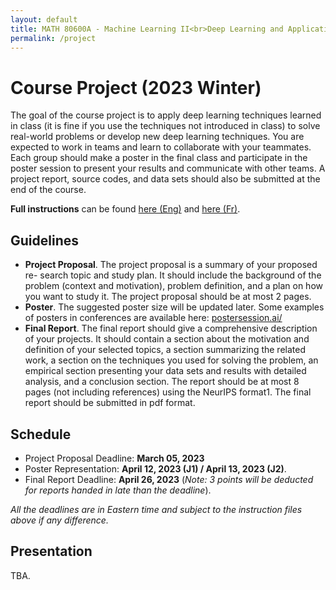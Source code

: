 ```yaml
---
layout: default
title: MATH 80600A - Machine Learning II<br>Deep Learning and Applications
permalink: /project
---
```


# Course Project (2023 Winter)

The goal of the course project is to apply deep learning techniques learned in class (it is fine if you use the techniques not introduced in class) to solve real-world problems or develop new deep learning techniques. You are expected to work in teams and learn to collaborate with your teammates. Each group should make a poster in the final class and participate in the poster session to present your results and communicate with other teams. A project report, source codes, and data sets should also be submitted at the end of the course.

**Full instructions** can be found [here (Eng)](https://www.dropbox.com/s/v27025efpsfh6vk/Instructions_on_Course_Projects_Deep_Learning.pdf?dl=0) and [here (Fr)](https://www.dropbox.com/s/aq42mxdaci510hq/Instructions%20sur%20les%20projets%20de%20cours.pdf?dl=0).

<!-- The GCP tutorial can be found [here (Eng)](). -->

## Guidelines

- **Project Proposal**. The project proposal is a summary of your proposed re- search topic and study plan. It should include the background of the problem (context and motivation), problem definition, and a plan on how you want to study it. The project proposal should be at most 2 pages.
- **Poster**. The suggested poster size will be updated later. Some examples of posters in conferences are available here: [postersession.ai/](https://postersession.ai/)
- **Final Report**. The final report should give a comprehensive description of your projects. It should contain a section about the motivation and definition of your selected topics, a section summarizing the related work, a section on the techniques you used for solving the problem, an empirical section presenting your data sets and results with detailed analysis, and a conclusion section. The report should be at most 8 pages (not including references) using the NeurIPS format1. The final report should be submitted in pdf format. 



## Schedule

- Project Proposal Deadline: **March 05, 2023**
- Poster Representation: **April 12, 2023 (J1) / April 13, 2023 (J2)**.
- Final Report Deadline: **April 26, 2023** (*Note: 3 points will be deducted for reports handed in late than the deadline*).

*All the deadlines are in Eastern time and subject to the instruction files above if any difference.*



## Presentation

TBA.

<!-- 
- **Proposal due**: Feb. 28th
- **Poster due**:
    - J1: Apr. 8th
    - J2: Apr. 16th
- **Final report due**: Apr. 25th
    - Note: 3 points will be deducted for late submission.

## Groups for Course Projects

The groups for course projects can be found at the Google sheet for [J1](https://docs.google.com/spreadsheets/d/1K3P8F2C3-vh0MSxoQ90IbeFY_gPegZ6_hM1So0p9UEU/edit?pli=1#gid=0) and [J2](https://docs.google.com/spreadsheets/d/1SaZE6dXDCf_uZBDEK0TAdIAUdsdMbqnnWu8ujJzHwrk/edit#gid=0). -->


<!----
## List of References

1. **Transformers for text classification**<br>
  In class, we have learned several advanced deep learning models for NLP, such as the transformers. Recently, there are many studies trying to train transformers on large unlabeled text corpora. After that, those pre-trained models can be easily fine-tuned on specific tasks by using a small amount of labeled data. Such models (e.g., BERT, XLNet) have been proved to achieve state-of-the-art results on many NLP tasks. In this project, students are encouraged to run those models on a sentence classification task.

2. **GNNs for heterogeneous graphs**<br>	
  In class, we have learned several graph neural networks (GNNs), which can effectively learn node representations on homogeneous graphs, where there is only a single type of edge. However, in many real-world graphs, multiple types of edges exist, and most existing GNNs cannot apply to such graphs. In this project, students are encouraged to design a GNN model which can deal with heterogeneous graphs.

3. **Deep learning for recommender systems**<br>
  In class, we have learned several deep learning models for recommender systems. In this project, students will focus on the simplest setting, i.e., implicit feedback, and they are encouraged to design and implement a deep learning model for implicit feedback. The movielens dataset will be used for evaluating their models.

4. **Image generation**<br>	
  In class, we have learned several deep generative models, which can be used for image generation. In this project, students are encouraged to implement one of these models, and run the model on an image dataset, such as MNIST and CIFAR-100.
----->
